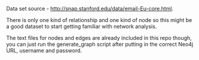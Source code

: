 Data set source - http://snap.stanford.edu/data/email-Eu-core.html.

There is only one kind of relationship and one kind of node so this might be a good dataset to start getting familiar with network analysis.

The text files for nodes and edges are already included in this repo though, you can just run the generate_graph script after putting in the correct Neo4j URL, username and password. 
